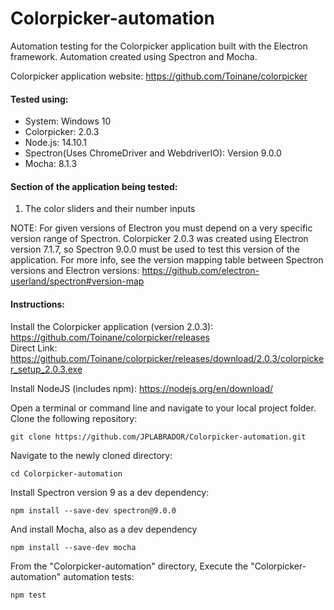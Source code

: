 # Colorpicker-automation
Automation testing for the Colorpicker application built with the Electron framework. Automation created using Spectron and Mocha.

Colorpicker application website: https://github.com/Toinane/colorpicker

#### Tested using:
* System: Windows 10
* Colorpicker: 2.0.3
* Node.js: 14.10.1
* Spectron(Uses ChromeDriver and WebdriverIO): Version 9.0.0
* Mocha: 8.1.3

#### Section of the application being tested:
1) The color sliders and their number inputs

NOTE: For given versions of Electron you must depend on a very specific version range of Spectron. Colorpicker 2.0.3 was created using Electron version 7.1.7, so Spectron 9.0.0 must be used to test this version of the application. For more info, see the version mapping table between Spectron versions and Electron versions: https://github.com/electron-userland/spectron#version-map


#### Instructions:
Install the Colorpicker application (version 2.0.3): https://github.com/Toinane/colorpicker/releases \
Direct Link: https://github.com/Toinane/colorpicker/releases/download/2.0.3/colorpicker_setup_2.0.3.exe

Install NodeJS (includes npm): https://nodejs.org/en/download/

Open a terminal or command line and navigate to your local project folder. Clone the following repository:
```
git clone https://github.com/JPLABRADOR/Colorpicker-automation.git
```
Navigate to the newly cloned directory:
```
cd Colorpicker-automation
```
Install Spectron version 9 as a dev dependency:
```
npm install --save-dev spectron@9.0.0
```
And install Mocha, also as a dev dependency
```
npm install --save-dev mocha
```
From the "Colorpicker-automation" directory, Execute the "Colorpicker-automation" automation tests:
```
npm test
```
